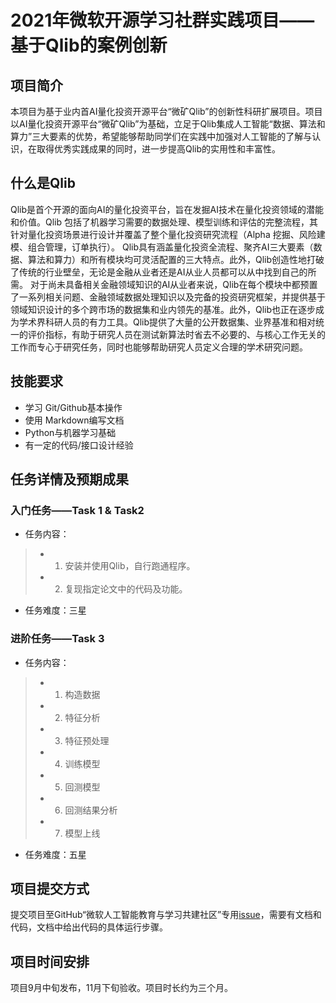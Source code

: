 # 2021年微软开源学习社群实践项目——基于Qlib的案例创新

## 项目简介
本项目为基于业内首AI量化投资开源平台“微矿Qlib”的创新性科研扩展项目。项目以AI量化投资开源平台“微矿Qlib”为基础，立足于Qlib集成人工智能“数据、算法和算力”三大要素的优势，希望能够帮助同学们在实践中加强对人工智能的了解与认识，在取得优秀实践成果的同时，进一步提高Qlib的实用性和丰富性。

## 什么是Qlib
Qlib是首个开源的面向AI的量化投资平台，旨在发掘AI技术在量化投资领域的潜能和价值。Qlib 包括了机器学习需要的数据处理、模型训练和评估的完整流程，其针对量化投资场景进行设计并覆盖了整个量化投资研究流程（Alpha 挖掘、风险建模、组合管理，订单执行）。
Qlib具有涵盖量化投资全流程、聚齐AI三大要素（数据、算法和算力）和所有模块均可灵活配置的三大特点。此外，Qlib创造性地打破了传统的行业壁垒，无论是金融从业者还是AI从业人员都可以从中找到自己的所需。
对于尚未具备相关金融领域知识的AI从业者来说，Qlib在每个模块中都预置了一系列相关问题、金融领域数据处理知识以及完备的投资研究框架，并提供基于领域知识设计的多个跨市场的数据集和业内领先的基准。此外，Qlib也正在逐步成为学术界科研人员的有力工具。Qlib提供了大量的公开数据集、业界基准和相对统一的评价指标，有助于研究人员在测试新算法时省去不必要的、与核心工作无关的工作而专心于研究任务，同时也能够帮助研究人员定义合理的学术研究问题。

## 技能要求
- 学习 Git/Github基本操作
- 使用 Markdown编写文档
- Python与机器学习基础
- 有一定的代码/接口设计经验

## 任务详情及预期成果
### 入门任务——Task 1 & Task2
- 任务内容：
>- 1.	安装并使用Qlib，自行跑通程序。
>- 2.	复现指定论文中的代码及功能。
- 任务难度：三星

### 进阶任务——Task 3
- 任务内容：
>- 1.	构造数据
>- 2.	特征分析
>- 3.	特征预处理
>- 4.	训练模型
>- 5.	回测模型
>- 6.	回测结果分析
>- 7.	模型上线
- 任务难度：五星

## 项目提交方式
提交项目至GitHub“微软人工智能教育与学习共建社区”专用[issue](https://github.com/microsoft/ai-edu/issues/681)，需要有文档和代码，文档中给出代码的具体运行步骤。

## 项目时间安排
项目9月中旬发布，11月下旬验收。项目时长约为三个月。
